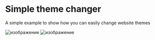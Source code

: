 # Simple theme changer

A simple example to show how you can easily change website themes

![изображение](https://github.com/user-attachments/assets/dff20a70-9452-4e23-b7ed-c101874ee08d)
![изображение](https://github.com/user-attachments/assets/70ee2dfe-90ac-4833-a535-7dda85e48876)
